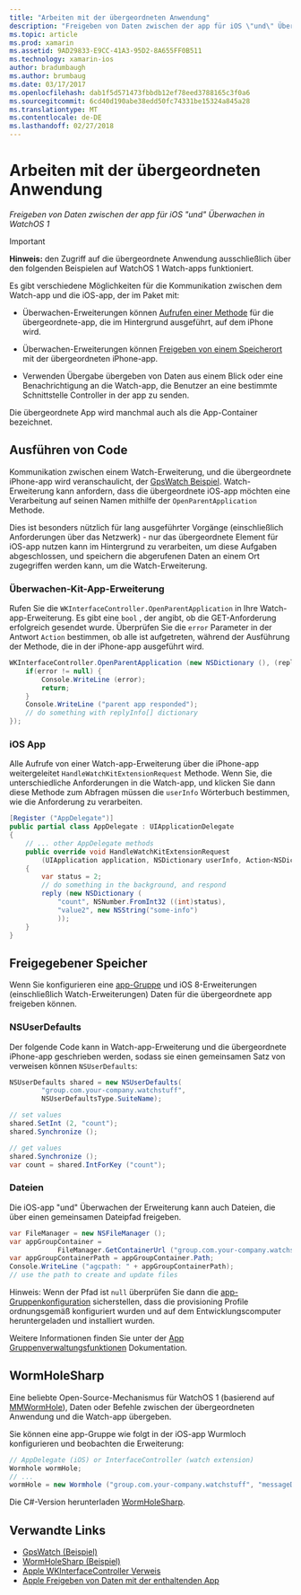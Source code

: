 ```yaml
---
title: "Arbeiten mit der übergeordneten Anwendung"
description: "Freigeben von Daten zwischen der app für iOS \"und\" Überwachen in WatchOS 1"
ms.topic: article
ms.prod: xamarin
ms.assetid: 9AD29833-E9CC-41A3-95D2-8A655FF0B511
ms.technology: xamarin-ios
author: bradumbaugh
ms.author: brumbaug
ms.date: 03/17/2017
ms.openlocfilehash: dab1f5d571473fbbdb12ef78eed3788165c3f0a6
ms.sourcegitcommit: 6cd40d190abe38edd50fc74331be15324a845a28
ms.translationtype: MT
ms.contentlocale: de-DE
ms.lasthandoff: 02/27/2018
---
```

# <a name="working-with-the-parent-application"></a>Arbeiten mit der übergeordneten Anwendung

_Freigeben von Daten zwischen der app für iOS "und" Überwachen in WatchOS 1_

> [!IMPORTANT]
> **Hinweis:** den Zugriff auf die übergeordnete Anwendung ausschließlich über den folgenden Beispielen auf WatchOS 1 Watch-apps funktioniert.


Es gibt verschiedene Möglichkeiten für die Kommunikation zwischen dem Watch-app und die iOS-app, der im Paket mit:

- Überwachen-Erweiterungen können [Aufrufen einer Methode](#code) für die übergeordnete-app, die im Hintergrund ausgeführt, auf dem iPhone wird.

- Überwachen-Erweiterungen können [Freigeben von einem Speicherort](#storage) mit der übergeordneten iPhone-app.

- Verwenden Übergabe übergeben von Daten aus einem Blick oder eine Benachrichtigung an die Watch-app, die Benutzer an eine bestimmte Schnittstelle Controller in der app zu senden.

Die übergeordnete App wird manchmal auch als die App-Container bezeichnet.


<a name="code" />

## <a name="run-code"></a>Ausführen von Code

Kommunikation zwischen einem Watch-Erweiterung, und die übergeordnete iPhone-app wird veranschaulicht, der [GpsWatch Beispiel](https://developer.xamarin.com/samples/GpsWatch).
Watch-Erweiterung kann anfordern, dass die übergeordnete iOS-app möchten eine Verarbeitung auf seinen Namen mithilfe der `OpenParentApplication` Methode.

Dies ist besonders nützlich für lang ausgeführter Vorgänge (einschließlich Anforderungen über das Netzwerk) - nur das übergeordnete Element für iOS-app nutzen kann im Hintergrund zu verarbeiten, um diese Aufgaben abgeschlossen, und speichern die abgerufenen Daten an einem Ort zugegriffen werden kann, um die Watch-Erweiterung.



### <a name="watch-kit-app-extension"></a>Überwachen-Kit-App-Erweiterung

Rufen Sie die `WKInterfaceController.OpenParentApplication` in Ihre Watch-app-Erweiterung. Es gibt eine `bool` , der angibt, ob die GET-Anforderung erfolgreich gesendet wurde. Überprüfen Sie die `error` Parameter in der Antwort `Action` bestimmen, ob alle ist aufgetreten, während der Ausführung der Methode, die in der iPhone-app ausgeführt wird.

```csharp
WKInterfaceController.OpenParentApplication (new NSDictionary (), (replyInfo, error) => {
    if(error != null) {
        Console.WriteLine (error);
        return;
    }
    Console.WriteLine ("parent app responded");
    // do something with replyInfo[] dictionary
});
```


### <a name="ios-app"></a>iOS App

Alle Aufrufe von einer Watch-app-Erweiterung über die iPhone-app weitergeleitet `HandleWatchKitExtensionRequest` Methode.
Wenn Sie, die unterschiedliche Anforderungen in die Watch-app, und klicken Sie dann diese Methode zum Abfragen müssen die `userInfo` Wörterbuch bestimmen, wie die Anforderung zu verarbeiten.


```csharp
[Register ("AppDelegate")]
public partial class AppDelegate : UIApplicationDelegate
{
    // ... other AppDelegate methods
    public override void HandleWatchKitExtensionRequest
        (UIApplication application, NSDictionary userInfo, Action<NSDictionary> reply)
    {
        var status = 2;
        // do something in the background, and respond
        reply (new NSDictionary (
            "count", NSNumber.FromInt32 ((int)status),
            "value2", new NSString("some-info")
            ));
    }
}
```


<a name="storage" />

## <a name="shared-storage"></a>Freigegebener Speicher

Wenn Sie konfigurieren eine [app-Gruppe](~/ios/watchos/app-fundamentals/app-groups.md) und iOS 8-Erweiterungen (einschließlich Watch-Erweiterungen) Daten für die übergeordnete app freigeben können.

<a name="nsuserdefaults" />

### <a name="nsuserdefaults"></a>NSUserDefaults

Der folgende Code kann in Watch-app-Erweiterung und die übergeordnete iPhone-app geschrieben werden, sodass sie einen gemeinsamen Satz von verweisen können `NSUserDefaults`:

```csharp
NSUserDefaults shared = new NSUserDefaults(
        "group.com.your-company.watchstuff",
        NSUserDefaultsType.SuiteName);

// set values
shared.SetInt (2, "count");
shared.Synchronize ();

// get values
shared.Synchronize ();
var count = shared.IntForKey ("count");
```

<a name="files" />

### <a name="files"></a>Dateien

Die iOS-app "und" Überwachen der Erweiterung kann auch Dateien, die über einen gemeinsamen Dateipfad freigeben.

```csharp
var FileManager = new NSFileManager ();
var appGroupContainer =
            FileManager.GetContainerUrl ("group.com.your-company.watchstuff");
var appGroupContainerPath = appGroupContainer.Path;
Console.WriteLine ("agcpath: " + appGroupContainerPath);
// use the path to create and update files
```

Hinweis: Wenn der Pfad ist `null` überprüfen Sie dann die [app-Gruppenkonfiguration](~/ios/watchos/app-fundamentals/app-groups.md) sicherstellen, dass die provisioning Profile ordnungsgemäß konfiguriert wurden und auf dem Entwicklungscomputer heruntergeladen und installiert wurden.

Weitere Informationen finden Sie unter der [App Gruppenverwaltungsfunktionen](~/ios/deploy-test/provisioning/capabilities/app-groups-capabilities.md) Dokumentation.

## <a name="wormholesharp"></a>WormHoleSharp

Eine beliebte Open-Source-Mechanismus für WatchOS 1 (basierend auf [MMWormHole](https://github.com/mutualmobile/MMWormhole)), Daten oder Befehle zwischen der übergeordneten Anwendung und die Watch-app übergeben.

Sie können eine app-Gruppe wie folgt in der iOS-app Wurmloch konfigurieren und beobachten die Erweiterung:

```csharp
// AppDelegate (iOS) or InterfaceController (watch extension)
Wormhole wormHole;
// ...
wormHole = new Wormhole ("group.com.your-company.watchstuff", "messageDir");
```

Die C#-Version herunterladen [WormHoleSharp](https://github.com/Clancey/WormHoleSharp).



## <a name="related-links"></a>Verwandte Links

- [GpsWatch (Beispiel)](https://developer.xamarin.com/samples/monotouch/WatchKit/WatchKitCatalog/)
- [WormHoleSharp (Beispiel)](https://github.com/Clancey/WormHoleSharp)
- [Apple WKInterfaceController Verweis](https://developer.apple.com/library/prerelease/ios/documentation/WatchKit/Reference/WKInterfaceController_class/index.html#//apple_ref/occ/clm/WKInterfaceController/openParentApplication:reply:)
- [Apple Freigeben von Daten mit der enthaltenden App](https://developer.apple.com/library/ios/documentation/General/Conceptual/ExtensibilityPG/ExtensionScenarios.html)
